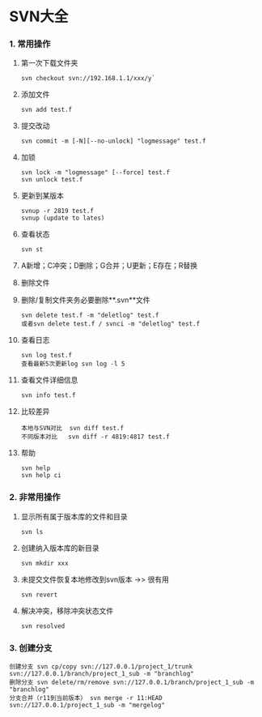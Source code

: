 # SVN大全

### 1. 常用操作

1. 第一次下载文件夹

   ```text
   svn checkout svn://192.168.1.1/xxx/y`
   ```

2. 添加文件

   ```text
   svn add test.f
   ```

3. 提交改动

   ```text
   svn commit -m [-N][--no-unlock] "logmessage" test.f
   ```

4. 加锁

   ```text
   svn lock -m "logmessage" [--force] test.f
   svn unlock test.f
   ```

5. 更新到某版本

   ```text
   svnup -r 2819 test.f
   svnup (update to lates)
   ```

6. 查看状态

   ```text
   svn st
   ```

7. A新增；C冲突；D删除；G合并；U更新；E存在；R替换
8. 删除文件
9. 删除/复制文件夹务必要删除**.svn**文件

   ```text
   svn delete test.f -m "deletlog" test.f
   或者svn delete test.f / svnci -m "deletlog" test.f
   ```

10. 查看日志

    ```text
    svn log test.f
    查看最新5次更新log svn log -l 5
    ```

11. 查看文件详细信息

    ```text
    svn info test.f
    ```

12. 比较差异

    ```text
    本地与SVN对比  svn diff test.f
    不同版本对比   svn diff -r 4819:4817 test.f
    ```

13. 帮助

    ```text
    svn help
    svn help ci
    ```

### 2. 非常用操作

1. 显示所有属于版本库的文件和目录

   ```text
   svn ls
   ```

2. 创建纳入版本库的新目录

   ```text
   svn mkdir xxx
   ```

3. 未提交文件恢复本地修改到svn版本 -&gt;&gt; 很有用

   ```text
   svn revert
   ```

4. 解决冲突，移除冲突状态文件

   ```text
   svn resolved
   ```

### 3. 创建分支

```text
创建分支 svn cp/copy svn://127.0.0.1/project_1/trunk svn://127.0.0.1/branch/project_1_sub -m "branchlog"
删除分支 svn delete/rm/remove svn://127.0.0.1/branch/project_1_sub -m "branchlog"
分支合并（r11到当前版本） svn merge -r 11:HEAD svn://127.0.0.1/project_1_sub -m "mergelog"
```


